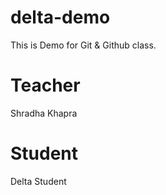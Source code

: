 # delta-demo
This is Demo for Git &amp; Github class.

# Teacher
Shradha Khapra 

# Student
Delta Student
